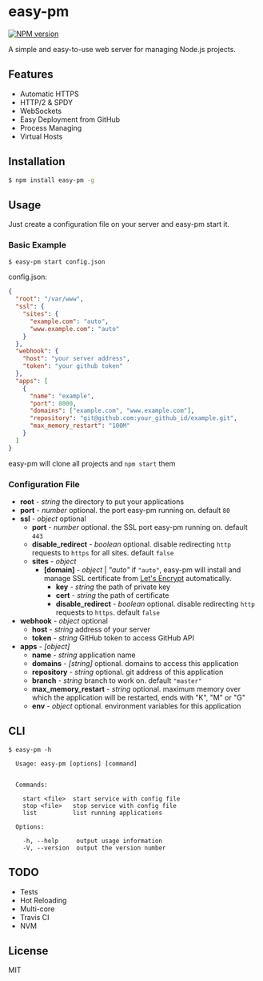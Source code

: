 # easy-pm

[![NPM version][npm-image]][npm-url]

[npm-image]: https://img.shields.io/npm/v/easy-pm.svg
[npm-url]: https://www.npmjs.com/package/easy-pm

A simple and easy-to-use web server for managing Node.js projects.

## Features

- Automatic HTTPS
- HTTP/2 & SPDY
- WebSockets
- Easy Deployment from GitHub
- Process Managing
- Virtual Hosts

## Installation

```bash
$ npm install easy-pm -g
```

## Usage

Just create a configuration file on your server and easy-pm start it.

### Basic Example

```bash
$ easy-pm start config.json
```

config.json:

```json
{
  "root": "/var/www",
  "ssl": {
    "sites": {
      "example.com": "auto",
      "www.example.com": "auto"
    }
  },
  "webhook": {
    "host": "your server address",
    "token": "your github token"
  },
  "apps": [
    {
      "name": "example",
      "port": 8000,
      "domains": ["example.com", "www.example.com"],
      "repository": "git@github.com:your_github_id/example.git",
      "max_memory_restart": "100M"
    }
  ]
}
```

easy-pm will clone all projects and `npm start` them

### Configuration File

- **root** - *string* the directory to put your applications
- **port** - *number* optional. the port easy-pm running on. default `80`
- **ssl** - *object* optional
    - **port** - *number* optional. the SSL port easy-pm running on. default `443`
    - **disable_redirect** - *boolean* optional. disable redirecting `http` requests to `https` for all sites. default `false`
    - **sites** - *object*
        - **[domain]** - *object* | *"auto"* if `"auto"`, easy-pm will install and manage SSL certificate from [Let's Encrypt](https://letsencrypt.org/) automatically.
            - **key** - *string* the path of private key
            - **cert** - *string* the path of certificate
            - **disable_redirect** - *boolean* optional. disable redirecting `http` requests to `https`. default `false`
- **webhook** - *object* optional
    - **host** - *string* address of your server
    - **token** - *string* GitHub token to access GitHub API
- **apps** - *[object]*
    - **name** - *string* application name
    - **domains** - *[string]* optional. domains to access this application
    - **repository** - *string* optional. git address of this application
    - **branch** - *string* branch to work on. default `"master"`
    - **max_memory_restart** - *string* optional. maximum memory over which the application will be restarted, ends with "K", "M" or "G"
    - **env** - *object* optional. environment variables for this application

## CLI

```
$ easy-pm -h

  Usage: easy-pm [options] [command]


  Commands:

    start <file>  start service with config file
    stop <file>   stop service with config file
    list          list running applications

  Options:

    -h, --help     output usage information
    -V, --version  output the version number
```

## TODO

- Tests
- Hot Reloading
- Multi-core
- Travis CI
- NVM

## License

MIT